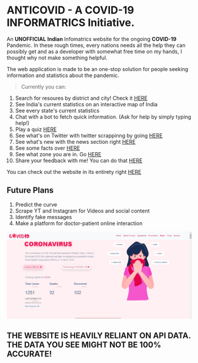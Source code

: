 # ANTICOVID - A COVID-19 INFORMATRICS Initiative.

An **UNOFFICIAL** **Indian** Infomatrics website for the ongoing **COVID-19** Pandemic.
In these rough times, every nations needs all the help they can possibly get and as a developer with
somewhat free time on my hands, I thought why not make something helpful.

The web application is made to be an one-stop solution for people seeking information and statistics
about the pandemic.

>Currently you can:
1. Search for resoures by district and city! Check it [HERE](https://anticovid.herokuapp.com/essentials/)
2. See India's current statistics on an interactive map of India
3. See every state's current statistics
4. Chat with a bot to fetch quick information. (Ask for help by simply typing help!)
5. Play a quiz [HERE](https://anticovid.herokuapp.com/quiz/)
6. See what's on Twitter with twitter scrappinng by going [HERE](https://anticovid.herokuapp.com/social/)
7. See what's new with the news section right [HERE](https://anticovid.herokuapp.com/news/)
8. See some facts over [HERE](https://anticovid.herokuapp.com/facts/)
9. See what zone you are in. Go [HERE](https://anticovid.herokuapp.com/zones/)
10. Share your feedback with me! You can do that [HERE](https://anticovid.herokuapp.com/feedbacks/)

You can check out the website in its entirety right [HERE](https://anticovid.herokuapp.com/)

## Future Plans
1. Predict the curve
2. Scrape YT and Instagram for Videos and social content
3. Identify fake messages
4. Make a platform for doctor-patient online interaction

![HomePage of COVID-19 Infomatrics](https://raw.githubusercontent.com/tinshade/COVID-Infomatrics/master/images/HomePage.jpg)

## THE WEBSITE IS HEAVILY RELIANT ON API DATA. THE DATA YOU SEE MIGHT NOT BE 100% ACCURATE!
